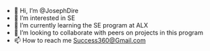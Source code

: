 - 👋 Hi, I’m @JosephDire
- 👀 I’m interested in SE
- 🌱 I’m currently learning the SE program at ALX
- 💞️ I’m looking to collaborate with peers on projects in this program
- 📫 How to reach me Success360@Gmail.com


